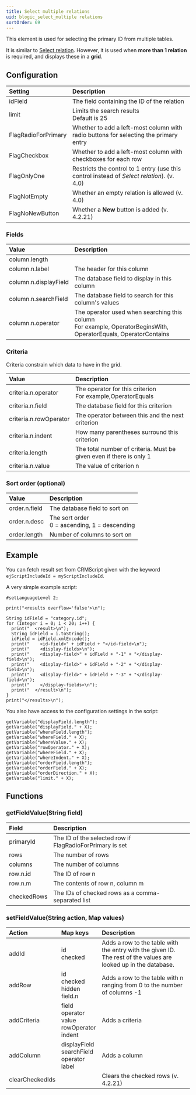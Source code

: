 ```yaml
---
title: Select multiple relations
uid: blogic_select_multiple relations
sortOrder: 69
---
```


This element is used for selecting the primary ID from multiple tables.

It is similar to [Select relation](@blogic_select_relation). However, it is used when **more than 1 relation** is required, and displays these in a **grid**.

## Configuration

| Setting             | Description                                                                                |
|:--------------------|:-------------------------------------------------------------------------------------------|
| idField             | The field containing the ID of the relation                                                |
| limit               | Limits the search results<br/>Default is 25                                                |
| FlagRadioForPrimary | Whether to add a left-most column with radio buttons for selecting the primary entry       |
| FlagCheckbox        | Whether to add a left-most column with checkboxes for each row                             |
| FlagOnlyOne         | Restricts the control to 1 entry (use this control instead of *Select relation*). (v. 4.0) |
| FlagNotEmpty        | Whether an empty relation is allowed (v. 4.0)                                              |
| FlagNoNewButton     | Whether a **New** button is added (v. 4.2.21)                                              |

### Fields

| Value                  | Description                                           |
|:-----------------------|:------------------------------------------------------|
| column.length          |                                                       |
| column.n.label         | The header for this column                            |
| column.n.displayField  | The database field to display in this column          |
| column.n.searchField   | The database field to search for this column's values |
| column.n.operator      | The operator used when searching this column<br/>For example, OperatorBeginsWith, OperatorEquals, OperatorContains |

### Criteria

Criteria constrain which data to have in the grid.

| Value                  | Description                                                         |
|:-----------------------|:--------------------------------------------------------------------|
| criteria.n.operator    | The operator for this criterion<br/>For example,OperatorEquals      |
| criteria.n.field       | The database field for this criterion                               |
| criteria.n.rowOperator | The operator between this and the next criterion                    |
| criteria.n.indent      | How many parentheses surround this criterion                        |
| criteria.length        | The total number of criteria. Must be given even if there is only 1 |
| criteria.n.value       | The value of criterion n                                            |

### Sort order (optional)

| Value         | Description                                      |
|:--------------|:-------------------------------------------------|
| order.n.field | The database field to sort on                    |
| order.n.desc  | The sort order<br/>0 = ascending, 1 = descending |
| order.length  | Number of columns to sort on                     |

## Example

You can fetch result set from CRMScript given with the keyword `ejScriptIncludeId = myScriptIncludeId`.

A very simple example script:

```crmscript
#setLanguageLevel 2;

print("<results overflow='false'>\n");

String idField = "category.id";
for (Integer i = 0; i < 20; i++) {
  print("  <result>\n");
  String idField = i.toString();
  idField = idField.xmlEncode();
  print("    <id-field>" + idField + "</id-field>\n");
  print("    <display-fields>\n");
  print("    <display-field>" + idField + "-1" + "</display-field>\n");
  print("    <display-field>" + idField + "-2" + "</display-field>\n");
  print("    <display-field>" + idField + "-3" + "</display-field>\n");
  print("    </display-fields>\n");
  print("  </result>\n");
}
print("</results>\n");
```

You also have access to the configuration settings in the script:

```crmscript
getVariable("displayField.length");
getVariable("displayField." + X);
getVariable("whereField.length");
getVariable("whereField." + X);
getVariable("whereValue." + X);
getVariable("rowOperator." + X);
getVariable("whereField." + X);
getVariable("whereIndent." + X);
getVariable("orderField.length");
getVariable("orderField." + X);
getVariable("orderDirection." + X);
getVariable("limit." + X);
```

## Functions

### getFieldValue(String field)

| Field       | Description                                              |
|:------------|:---------------------------------------------------------|
| primaryId   | The ID of the selected row if FlagRadioForPrimary is set |
| rows        | The number of rows                                       |
| columns     | The number of columns                                    |
| row.n.id    | The ID of row n                                          |
| row.n.m     | The contents of row n, column m                          |
| checkedRows | The IDs of checked rows as a comma-separated list        |

### setFieldValue(String action, Map values)

| Action          | Map keys                              | Description                                                               |
|:----------------|:--------------------------------------|:--------------------------------------------------------------------------|
| addId           | id<br/>checked                        | Adds a row to the table with the entry with the given ID.<br/>The rest of the values are looked up in the database. |
| addRow          | id<br/>checked<br/>hidden<br/>field.n | Adds a row to the table with n ranging from 0 to the number of columns -1 |
| addCriteria     | field<br/>operator<br/>value<br/>rowOperator<br/>indent | Adds a criteria                                         |
| addColumn       | displayField<br/>searchField<br/>operator<br/>label     | Adds a column                                           |
| clearCheckedIds |                                       | Clears the checked rows (v. 4.2.21)                                       |

